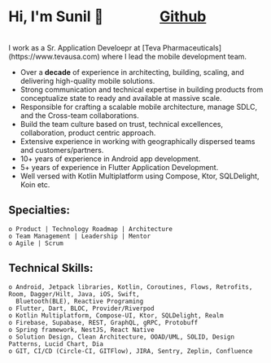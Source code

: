 # Hi, I'm Sunil 👋  &emsp; &emsp; &emsp; [Github](https://github.com/sunilmishra)
<br/>
I work as a Sr. Application Develoepr at [Teva Pharmaceuticals](https://www.tevausa.com) where I lead the mobile development team. 

- Over a **decade** of experience in architecting, building, scaling, and delivering high-quality mobile solutions.
- Strong communication and technical expertise in building products from conceptualize state to ready and available at massive scale.
- Responsible for crafting a scalable mobile architecture, manage SDLC, and the Cross-team collaborations.
- Build the team culture based on trust, technical excellences, collaboration, product centric approach.
- Extensive experience in working with geographically dispersed teams and customers/partners.
- 10+ years of experience in Android app development.
- 5+ years of experience in Flutter Application Development.
- Well versed with Kotlin Multiplatform using Compose, Ktor, SQLDelight, Koin etc.
  
## Specialties:
    o Product | Technology Roadmap | Architecture
    o Team Management | Leadership | Mentor
    o Agile | Scrum
 
## Technical Skills:
    o Android, Jetpack libraries, Kotlin, Coroutines, Flows, Retrofits, Room, Dagger/Hilt, Java, iOS, Swift,
      Bluetooth(BLE), Reactive Programing
    o Flutter, Dart, BLOC, Provider/Riverpod
    o Kotlin Multiplatform, Compose-UI, Ktor, SQLDelight, Realm
    o Firebase, Supabase, REST, GraphQL, gRPC, Protobuff
    o Spring framework, NestJS, React Native
    o Solution Design, Clean Architecture, OOAD/UML, SOLID, Design Patterns, Lucid Chart, Dia
    o GIT, CI/CD (Circle-CI, GITFlow), JIRA, Sentry, Zeplin, Confluence
    

